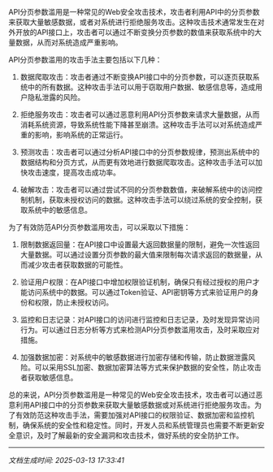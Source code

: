 API分页参数滥用是一种常见的Web安全攻击技术，攻击者利用API中的分页参数来获取大量敏感数据，或者对系统进行拒绝服务攻击。这种攻击技术通常发生在对外开放的API接口上，攻击者可以通过不断变换分页参数的数值来获取系统中的大量数据，从而对系统造成严重影响。

API分页参数滥用的攻击手法主要包括以下几种：

1. 数据爬取攻击：攻击者通过不断变换API接口中的分页参数，可以逐页获取系统中的所有数据。这种攻击手法可以用于窃取用户数据、敏感信息等，造成用户隐私泄露的风险。

2. 拒绝服务攻击：攻击者可以通过恶意利用API分页参数来请求大量数据，从而消耗系统资源，导致系统性能下降甚至崩溃。这种攻击手法可以对系统造成严重的影响，影响系统的正常运行。

3. 预测攻击：攻击者可以通过分析API接口中的分页参数规律，预测出系统中的数据结构和分页方式，从而更有效地进行数据爬取攻击。这种攻击手法可以加快攻击速度，提高攻击成功率。

4. 破解攻击：攻击者可以通过尝试不同的分页参数数值，来破解系统中的访问控制机制，获取未授权访问的数据。这种攻击手法可以绕过系统的安全控制，获取系统中的敏感信息。

为了有效防范API分页参数滥用攻击，可以采取以下措施：

1. 限制数据返回量：在API接口中设置最大返回数据量的限制，避免一次性返回大量数据。可以通过设置分页参数的最大值来限制每次请求返回的数据量，从而减少攻击者获取数据的可能性。

2. 验证用户权限：在API接口中增加权限验证机制，确保只有经过授权的用户才能访问系统中的数据。可以通过Token验证、API密钥等方式来验证用户的身份和权限，防止未授权访问。

3. 监控和日志记录：对API接口的访问进行监控和日志记录，及时发现异常访问行为。可以通过日志分析等方式来检测API分页参数滥用攻击，及时采取应对措施。

4. 加强数据加密：对系统中的敏感数据进行加密存储和传输，防止数据泄露风险。可以采用SSL加密、数据加密算法等方式来保护数据的安全性，防止攻击者获取敏感信息。

总的来说，API分页参数滥用是一种常见的Web安全攻击技术，攻击者可以通过恶意利用API接口中的分页参数来获取大量敏感数据或对系统进行拒绝服务攻击。为了有效防范这种攻击手法，需要加强对API接口的权限验证、数据加密和监控机制，确保系统的安全性和稳定性。同时，开发人员和系统管理员也需要不断更新安全意识，及时了解最新的安全漏洞和攻击技术，做好系统的安全防护工作。

---

*文档生成时间: 2025-03-13 17:33:41*












